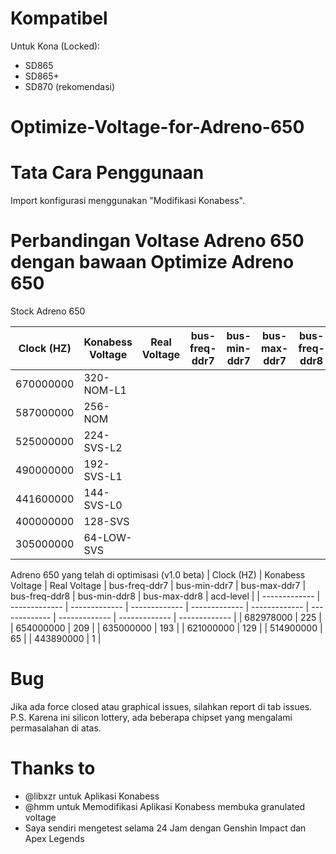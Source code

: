 # Kompatibel
Untuk Kona (Locked):
- SD865
- SD865+
- SD870 (rekomendasi)

# Optimize-Voltage-for-Adreno-650

# Tata Cara Penggunaan
Import konfigurasi menggunakan "Modifikasi Konabess".

# Perbandingan Voltase Adreno 650 dengan bawaan Optimize Adreno 650

Stock Adreno 650

| Clock (HZ)  | Konabess Voltage | Real Voltage | bus-freq-ddr7 | bus-min-ddr7 | bus-max-ddr7 | bus-freq-ddr8 | bus-min-ddr8 | bus-max-ddr8 | acd-level |
| ------------- | ------------- | ------------- | ------------- | ------------- | ------------- | ------------- | ------------- | ------------- | ------------- |
| 670000000 | 320-NOM-L1  |  |
| 587000000 | 256-NOM |   |
| 525000000 | 224-SVS-L2 |   |
| 490000000 | 192-SVS-L1 |   |
| 441600000 | 144-SVS-L0 |  |
| 400000000 | 128-SVS  |   |
| 305000000 | 64-LOW-SVS |   |

Adreno 650 yang telah di optimisasi (v1.0 beta)
| Clock (HZ)  | Konabess Voltage | Real Voltage | bus-freq-ddr7 | bus-min-ddr7 | bus-max-ddr7 | bus-freq-ddr8 | bus-min-ddr8 | bus-max-ddr8 | acd-level |
| ------------- | ------------- | ------------- | ------------- | ------------- | ------------- | ------------- | ------------- | ------------- | ------------- |
| 682978000 | 225 |
| 654000000 | 209 |
| 635000000 | 193 |
| 621000000 | 129 |
| 514900000 | 65 |
| 443890000 | 1 |

# Bug
Jika ada force closed atau graphical issues, silahkan report di tab issues.
P.S. Karena ini silicon lottery, ada beberapa chipset yang mengalami permasalahan di atas.

# Thanks to
* @libxzr untuk Aplikasi Konabess
* @hmm untuk Memodifikasi Aplikasi Konabess membuka granulated voltage
* Saya sendiri mengetest selama 24 Jam dengan Genshin Impact dan Apex Legends





